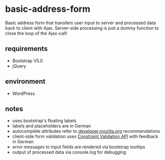 # basic-address-form
Basic address form that transfers user input to server and processed data back to client with Ajax. Server-side processing is just a dummy function to close the loop of the Ajax-call!
## requirements
 - Bootstrap V5.0
 - jQuery
## environment
- WordPress
## notes
- uses bootstrap's floating labels
- labels and placeholders are in German
- autocomplete attributes refer to [developer.mozilla.org](https://developer.mozilla.org/en-US/docs/Web/HTML/Attributes/autocomplete) recommendations
- client-side form validation uses [Constraint Validation API](https://developer.mozilla.org/en-US/docs/Web/HTML/Constraint_validation) with feedback in German
- error messages to input fields are rendered via bootstrap tooltips
- output of processed data via console.log for debugging

